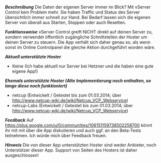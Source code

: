 ***Beschreibung***
Die Daten der eigenen Server immer im Blick?
Mit vServer Control kein Problem mehr. Sie haben Traffic und Status des Server übersichtlich immer schnell zur Hand.
Bei Bedarf lassen sich die eigenen Server von überall aus Starten, Stoppen oder auch Resetten.

***Funktionsweise***
vServer Control greift NICHT direkt auf deinen Server zu, sondern verwendet öffentlich zugängliche Schnittstellen der Hoster um deinen Server zu steuern. Die App verhält sich daher genau so, als wenn sonst im Online Controlpanel die gleiche Aktion durchgeführt worden wäre.

***Aktuell unterstützte Hoster***
 - Keine (Ich habe aktuell nur Server bei Hetzner und die haben eine gute eigene App!)

***Ehemals unterstützte Hoster (Alte Implementierung noch enthalten, so lange diese noch funktioniert)***
 - netcup (Entwickelt / Getestet bis zum 01.03.2014; über http://www.netcup-wiki.de/wiki/Netcup_VCP_Webservice)
 - netcup-Labs (Entwickelt / Getestet bis zum 01.03.2014; über http://www.netcup-wiki.de/wiki/Netcup_VCP_Webservice)

***Feedback***
Auf https://plus.google.com/u/0/communities/106151159738502258700 könnt ihr mit mit über die App diskutieren und auch ggf. an den Beta-Tests teilnehmen.
Ich würde mich über Feedback freuen.

***Hinweis***
Die von dieser App unterstützten Hoster sind weder Anbieter, noch Unterstützer dieser App.
Support von Seiten des Hosters ist daher ausgeschlossen!
